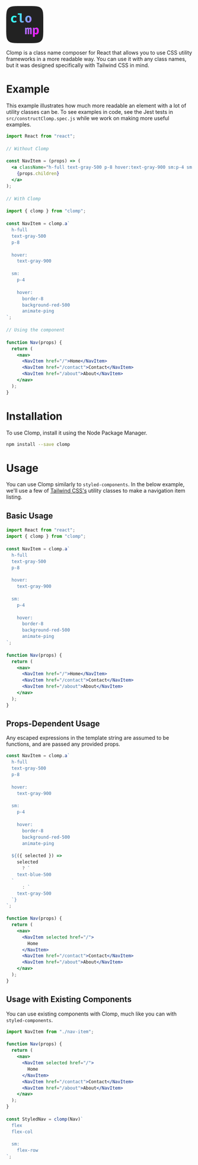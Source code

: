<img src="./logo.png" alt="The Clomp logo" />

Clomp is a class name composer for React that allows you to use CSS utility frameworks in a more readable way. You can use it with any class names, but it was designed specifically with Tailwind CSS in mind.

# Example

This example illustrates how much more readable an element with a lot of utility classes can be. To see examples in code, see the Jest tests in `src/constructClomp.spec.js` while we work on making more useful examples.

```jsx
import React from "react";

// Without Clomp

const NavItem = (props) => (
  <a className="h-full text-gray-500 p-8 hover:text-gray-900 sm:p-4 sm:hover:border-8 sm:hover:background-red-500 sm:hover:animate-ping">
    {props.children}
  </a>
);

// With Clomp

import { clomp } from "clomp";

const NavItem = clomp.a`
  h-full
  text-gray-500
  p-8

  hover:
    text-gray-900

  sm:
    p-4

    hover:
      border-8
      background-red-500
      animate-ping
`;

// Using the component

function Nav(props) {
  return (
    <nav>
      <NavItem href="/">Home</NavItem>
      <NavItem href="/contact">Contact</NavItem>
      <NavItem href="/about">About</NavItem>
    </nav>
  );
}
```

# Installation

To use Clomp, install it using the Node Package Manager.

```bash
npm install --save clomp
```

# Usage

You can use Clomp similarly to `styled-components`. In the below example, we'll use a few of [Tailwind CSS's](https://tailwindcss.com) utility classes to make a navigation item listing.

## Basic Usage

```jsx
import React from "react";
import { clomp } from "clomp";

const NavItem = clomp.a`
  h-full
  text-gray-500
  p-8

  hover:
    text-gray-900

  sm:
    p-4

    hover:
      border-8
      background-red-500
      animate-ping
`;

function Nav(props) {
  return (
    <nav>
      <NavItem href="/">Home</NavItem>
      <NavItem href="/contact">Contact</NavItem>
      <NavItem href="/about">About</NavItem>
    </nav>
  );
}
```

## Props-Dependent Usage

Any escaped expressions in the template string are assumed to be functions, and are passed any provided props.

```jsx
const NavItem = clomp.a`
  h-full
  text-gray-500
  p-8

  hover:
    text-gray-900

  sm:
    p-4

    hover:
      border-8
      background-red-500
      animate-ping

  ${({ selected }) =>
    selected
      ? `
    text-blue-500
  `
      : `
    text-gray-500
  `}
`;

function Nav(props) {
  return (
    <nav>
      <NavItem selected href="/">
        Home
      </NavItem>
      <NavItem href="/contact">Contact</NavItem>
      <NavItem href="/about">About</NavItem>
    </nav>
  );
}
```

## Usage with Existing Components

You can use existing components with Clomp, much like you can with `styled-components`.

```jsx
import NavItem from "./nav-item";

function Nav(props) {
  return (
    <nav>
      <NavItem selected href="/">
        Home
      </NavItem>
      <NavItem href="/contact">Contact</NavItem>
      <NavItem href="/about">About</NavItem>
    </nav>
  );
}

const StyledNav = clomp(Nav)`
  flex
  flex-col
  
  sm:
    flex-row
`;
```
